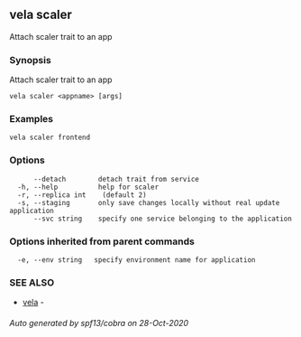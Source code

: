 ## vela scaler

Attach scaler trait to an app

### Synopsis

Attach scaler trait to an app

```
vela scaler <appname> [args]
```

### Examples

```
vela scaler frontend
```

### Options

```
      --detach        detach trait from service
  -h, --help          help for scaler
  -r, --replica int    (default 2)
  -s, --staging       only save changes locally without real update application
      --svc string    specify one service belonging to the application
```

### Options inherited from parent commands

```
  -e, --env string   specify environment name for application
```

### SEE ALSO

* [vela](vela.md)	 - 

###### Auto generated by spf13/cobra on 28-Oct-2020
